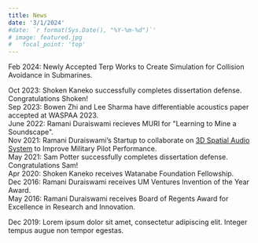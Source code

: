 ```yaml
---
title: News
date: '3/1/2024'
#date: `r format(Sys.Date(), "%Y-%m-%d")`'
# image: featured.jpg
#   focal_point: 'top'
---
```


Feb 2024: Newly Accepted Terp Works to Create Simulation for Collision Avoidance in Submarines.

Oct 2023: Shoken Kaneko successfully completes dissertation defense. Congratulations Shoken!  
Sep 2023: Bowen Zhi and Lee Sharma have differentiable acoustics paper accepted at WASPAA 2023.  
June 2022: Ramani Duraiswami recieves MURI for "Learning to Mine a Soundscape".  
Nov 2021: Ramani Duraiswami’s Startup to collaborate on [3D Spatial Audio System](https://www.cs.umd.edu/article/2021/11/duraiswami%E2%80%99s-startup-collaborates-3d-spatial-audio-system-improve-military-pilot) to Improve Military Pilot Performance.  
May 2021: Sam Potter successfully completes dissertation defense. Congratulations Sam!  
Apr 2020: Shoken Kaneko receives Watanabe Foundation Fellowship.  
Dec 2016: Ramani Duraiswami receives UM Ventures Invention of the Year Award.  
May 2016: Ramani Duraiswami receives Board of Regents Award for Excellence in Research and Innovation.  

<!--more-->

Dec 2019: Lorem ipsum dolor sit amet, consectetur adipiscing elit. Integer tempus augue non tempor egestas.  
